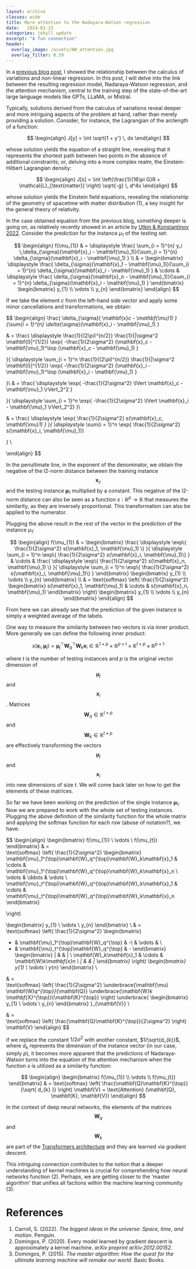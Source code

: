 ```yaml
---
layout: archive
classes: wide
title: More attention to the Nadayara-Watson regression
date:   2024-01-15
categories: jekyll update
excerpt: "A fun connection"
header:
  overlay_image: /assets/NW_attention.jpg
  overlay_filter: 0.59
---
```


In a [previous blog post](https://ulises-rosas.github.io/jekyll/update/nadayara/), I showed the relationship between the calculus of variations and non-linear regression. In this post, I will delve into the link between the resulting regression model, Nadaraya-Watson regression, and the attention mechanism, central to the training step of the state-of-the-art large language models like GPTs, LLaMA, or Mistral.

Typically, solutions derived from the calculus of variations reveal deeper and more intriguing aspects of the problem at hand, rather than merely providing a solution. Consider, for instance, the Lagrangian of the arclength of a function:

$$
\begin{align}
J[y] = \int \sqrt{1 + y'} \, dx 
\end{align}
$$

whose solution yields the equation of a straight line, revealing that it represents the shortest path between two points in the absence of additional constraints; or, delving into a more complex realm, the Einstein-Hilbert Lagrangian density:

$$
\begin{align}
J[s] = \int \left(\frac{1}{16\pi G}R +  \mathcal{L}_{\text{matter}} \right) \sqrt{-g} \, d^4x
\end{align}
$$

whose solution yields the Einstein field equations, revealing the relationship of the geometry of spacetime with matter distribution (1), a key insight for the general theory of relativity.

In the case obtained equation from the previous blog, something deeper is going on, as relatively recently showed in an article by [Utkin & Konstantinov 2022](https://arxiv.org/abs/2201.02880). Consider the prediction for the instance $\mu_{1}$ of the testing set:

$$
\begin{align}
f(\mu_{1}) &  = \displaystyle  \frac{ \sum_{i = 1}^{n} y_i \,\delta_{\sigma}(\mathbf{x}_i - \mathbf{\mu}_1)}{\sum_{i = 1}^{n}  \delta_{\sigma}(\mathbf{x}_i - \mathbf{\mu}_1) }  \\ 
 &  =  \begin{bmatrix}
\displaystyle \frac{ \delta_{\sigma}(\mathbf{x}_1 - \mathbf{\mu}_1)}{\sum_{i = 1}^{n}  \delta_{\sigma}(\mathbf{x}_i - \mathbf{\mu}_1) } & \cdots & 
\displaystyle \frac{ \delta_{\sigma}(\mathbf{x}_n - \mathbf{\mu}_1)}{\sum_{i = 1}^{n}  \delta_{\sigma}(\mathbf{x}_i - \mathbf{\mu}_1) }
\end{bmatrix} 
\begin{bmatrix}
y_{1}  \\
\vdots \\
y_{n} 
\end{bmatrix} 
\end{align}
$$

If we take the element $c$ from the left-hand side vector and apply some minor cancellations and transformations, we obtain:

$$
\begin{align}
\frac{ \delta_{\sigma}( \mathbf{x}_c - \mathbf{\mu}_1) }{\sum_{i = 1}^{n}  \delta_{\sigma}(\mathbf{x}_i - \mathbf{\mu}_1) }

& = 
\frac{
\displaystyle
\frac{1}{(2\pi)^{n/2}} \frac{1}{|\sigma^2 \mathbf{I}|^{1/2}}
\exp\{ -\frac{1}{2\sigma^2} 
(\mathbf{x}_c - \mathbf{\mu}_1)^\top 
(\mathbf{x}_c - \mathbf{\mu}_1) \}

}{
\displaystyle
\sum_{i = 1}^n
\frac{1}{(2\pi)^{n/2}} \frac{1}{|\sigma^2 \mathbf{I}|^{1/2}}
\exp\{ -\frac{1}{2\sigma^2} 
(\mathbf{x}_i - \mathbf{\mu}_1)^\top 
(\mathbf{x}_i - \mathbf{\mu}_1) \}

}\\
& = 
\frac{
\displaystyle
\exp\{ -\frac{1}{2\sigma^2} 
\lVert \mathbf{x}_c - \mathbf{\mu}_1 \rVert_2^2 \}

}{
\displaystyle
\sum_{i = 1}^n
\exp\{ -\frac{1}{2\sigma^2} 
\lVert \mathbf{x}_i - \mathbf{\mu}_1 \rVert_2^2\}
}\\

& = 
\frac{
\displaystyle
\exp\{ \frac{1}{2\sigma^2} 
s(\mathbf{x}_c, \mathbf{\mu}_1) \}
}{
\displaystyle
\sum_{i = 1}^n
\exp\{ \frac{1}{2\sigma^2} 
s(\mathbf{x}_i, \mathbf{\mu}_1)\}

}
\\

\end{align}
$$

In the penultimate line, in the exponent of the denominator, we obtain the negative of the l2-norm distance between the training instance $$\mathbf{x}_c$$ and the testing instance $\mathbf{\mu}_{1}$ multiplied by a constant. This negative of the l2-norm distance can also be seen as a function $s: \mathbb{R}^p \to \mathbb{R}$ that measures the similarity, as they are inversely proportional. This transformation can also be applied to the numerator.

Plugging the above result in the rest of the vector in the prediction of the instance $\mu_{1}$:

$$
\begin{align}
f(\mu_{1})  &  =  \begin{bmatrix}
\frac{
\displaystyle
\exp\{ \frac{1}{2\sigma^2} 
s(\mathbf{x}_1, \mathbf{\mu}_1) \}
}{
\displaystyle
\sum_{i = 1}^n
\exp\{ \frac{1}{2\sigma^2} 
s(\mathbf{x}_i, \mathbf{\mu}_1)\}
}
& \cdots & 
\frac{
\displaystyle
\exp\{ \frac{1}{2\sigma^2} 
s(\mathbf{x}_n, \mathbf{\mu}_1) \}
}{
\displaystyle
\sum_{i = 1}^n
\exp\{ \frac{1}{2\sigma^2} 
s(\mathbf{x}_i, \mathbf{\mu}_1)\}
}
\end{bmatrix} 
\begin{bmatrix}
y_{1}  \\
\vdots \\
y_{n} 
\end{bmatrix} \\
&  =  
\text{softmax} \left(
\frac{1}{2\sigma^2} 
\begin{bmatrix}
s(\mathbf{x}_1, \mathbf{\mu}_1)
& \cdots & 
s(\mathbf{x}_n, \mathbf{\mu}_1)
\end{bmatrix} \right)
\begin{bmatrix}
y_{1}  \\
\vdots \\
y_{n} 
\end{bmatrix} 
\end{align}
$$

From here we can already see that the prediction of the given instance is simply a weighted average of the labels.

One way to measure the similarity between two vectors is via inner product. More generally we can define the following inner product:

$$
s(\mathbf{x}_i, \mathbf{\mu}_j)=\mathbf{\mu}_j^{\top}\mathbf{W}_q^{\top}\mathbf{W}_k\mathbf{x}_i \in 
\mathbb{R}^{1 \times p} \times \mathbb{R}^{p \times t} \times
\mathbb{R}^{t \times p} \times \mathbb{R}^{p \times 1} 
$$

where $t$ is the number of testing instances and $p$ is the original vector dimension of $$\mathbf{\mu}_j$$ and $$\mathbf{x}_i$$.  Matrices $$\mathbf{W}_{q} \in \mathbb{R}^{t \times p}$$ and $$\mathbf{W}_{k} \in \mathbb{R}^{t \times p}$$ are effectively transforming the vectors $$\mathbf{\mu}_j$$ and $$\mathbf{x}_i$$ into new dimensions of size $t$. We will come back later on how to get the elements of these matrices. 

So far we have been working on the prediction of the single instance $\mathbf{\mu}_{1}$. Now we are prepared to work with the whole set of testing instances. Plugging the above definition of the similarity function for the whole matrix and applying the softmax function for each row (abuse of notation?), we have:

$$
\begin{align}
\begin{bmatrix}
f(\mu_{1})  \\
\vdots \\
f(\mu_{t})
\end{bmatrix} 
 &  =  
\text{softmax} \left(
\frac{1}{2\sigma^2} 
\begin{bmatrix}
\mathbf{\mu}_1^{\top}\mathbf{W}_q^{\top}\mathbf{W}_k\mathbf{x}_1 & \cdots & \mathbf{\mu}_1^{\top}\mathbf{W}_q^{\top}\mathbf{W}_k\mathbf{x}_n \\
\vdots & \ddots & \vdots \\
\mathbf{\mu}_t^{\top}\mathbf{W}_q^{\top}\mathbf{W}_k\mathbf{x}_1 & \cdots & \mathbf{\mu}_t^{\top}\mathbf{W}_q^{\top}\mathbf{W}_k\mathbf{x}_n
\end{bmatrix} 

\right)

\begin{bmatrix}
y_{1}  \\
\vdots \\
y_{n} 
\end{bmatrix}  \\
 &  =  
\text{softmax} \left(
\frac{1}{2\sigma^2} 
\begin{bmatrix}
- & \mathbf{\mu}_1^{\top}\mathbf{W}_q^{\top} & -\\
& \vdots & \\
- & \mathbf{\mu}_t^{\top}\mathbf{W}_q^{\top} & - 
\end{bmatrix} 
\begin{bmatrix}
| &   & | \\
\mathbf{W}_k\mathbf{x}_1 & \cdots & \mathbf{W}_k\mathbf{x}_n \\
| &  & |
\end{bmatrix} 
\right)
\begin{bmatrix}
y_{1}  \\
\vdots \\
y_{n} 
\end{bmatrix}  \\ 

&  =  
\text{softmax} \left(
\frac{1}{2\sigma^2} 
\underbrace{\mathbf{\mu} \mathbf{W}_q^{\top}}_{\mathbf{Q}}
\underbrace{\mathbf{W}_k \mathbf{X}^{\top}}_{\mathbf{K}^{\top}}
\right) 
\underbrace{
\begin{bmatrix}
y_{1}  \\
\vdots \\
y_{n} 
\end{bmatrix}
}_{\mathbf{V}}  \\

&  =  
\text{softmax} \left(
\frac{\mathbf{Q}\mathbf{K}^{\top}}{2\sigma^2} 
\right) 
\mathbf{V}
\end{align}
$$

if we replace the constant $1/2\sigma^2$  with another constant, $1/\sqrt{d_{k}}$​, where $d_{k}$​ represents the dimension of the instance vector (in our case, simply $p$), it becomes more apparent that the predictions of Nadaraya-Watson turns into the equation of the attention mechanism when the function $s$ is utilized as a similarity function:

$$
\begin{align}
\begin{bmatrix}
f(\mu_{1})  \\
\vdots \\
f(\mu_{t})
\end{bmatrix} 
 &  =  
\text{softmax} \left(
\frac{\mathbf{Q}\mathbf{K}^{\top}}{\sqrt{ d_{k} }} 
\right) \mathbf{V} = \text{Attention} (\mathbf{Q}, \mathbf{K}, \mathbf{V})
\end{align}
$$
 
In the context of deep neural networks, the elements of the matrices $$\mathbf{W}_{q}$$ and $$\mathbf{W}_{k}$$ are part of the [Transformers architecture](https://proceedings.neurips.cc/paper_files/paper/2017/file/3f5ee243547dee91fbd053c1c4a845aa-Paper.pdf) and they are learned via gradient descent.

This intriguing connection contributes to the notion that a deeper understanding of kernel machines is crucial for comprehending how neural networks function (2). Perhaps, we are getting closer to the 'master algorithm' that unifies all factions within the machine learning community (3).

# References

1. Carroll, S. (2022). _The biggest ideas in the universe: Space, time, and motion_. Penguin.
2. Domingos, P. (2020). Every model learned by gradient descent is approximately a kernel machine. _arXiv preprint arXiv:2012.00152_.
3. Domingos, P. (2015). _The master algorithm: How the quest for the ultimate learning machine will remake our world_. Basic Books.
